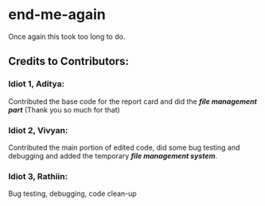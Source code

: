 # end-me-again

Once again this took too long to do.

## Credits to Contributors:

### Idiot 1, **Aditya**: 

Contributed the base code for the report card and did the ***file management part*** (Thank you so much for that)

### Idiot 2, **Vivyan**:

Contributed the main portion of edited code, did some bug testing and debugging and added the temporary ***file management system***.

### Idiot 3, **Rathiin**:

Bug testing, debugging, code clean-up
